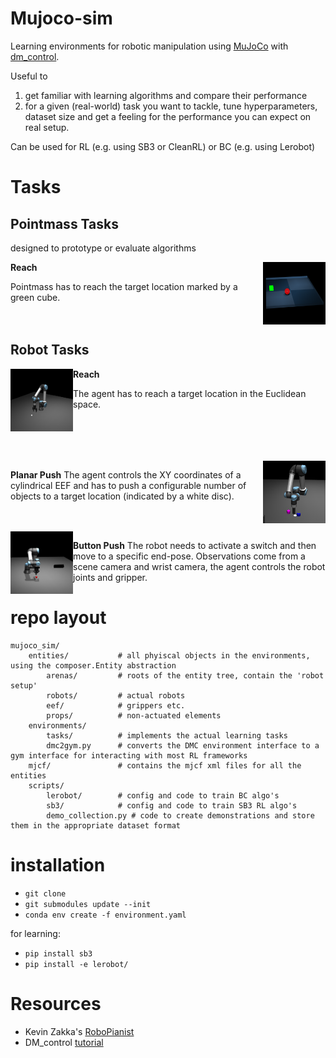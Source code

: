 # Mujoco-sim
Learning environments for robotic manipulation using [MuJoCo](https://mujoco.readthedocs.io/en/stable/overview.html) with  [dm_control](https://github.com/google-deepmind/dm_control).

Useful to
1) get familiar with learning algorithms and compare their performance
2) for a given (real-world) task you want to tackle, tune hyperparameters, dataset size and get a feeling for the performance you can expect on real setup.

Can be used for RL (e.g. using SB3 or CleanRL) or BC (e.g. using Lerobot)

# Tasks
## Pointmass Tasks
designed to prototype or evaluate algorithms


<img align="right" width="100" height="100" src="doc/pointmass-reach.png">

**Reach**

Pointmass has to reach the target location marked by a green cube.
<br>
<br>
<br>


## Robot Tasks

<img align="left" width="100" height="100" src="doc/robot-reach.png">

**Reach**

The agent has to reach a target location in the Euclidean space.

<br>
<br>
<br>
<br>

<img align="right" width="100" height="100" src="doc/robot-planar-push.png">

**Planar Push**
The agent controls the XY coordinates of a cylindrical EEF and has to push a configurable number of objects to a target location (indicated by a white disc).

<br>
<br>
<img align="left" width="100" height="100" src="doc/robot-button-push.png">

**Button Push**
The robot needs to activate a switch and then move to a specific end-pose. Observations come from a scene camera and wrist camera, the agent controls the robot joints and gripper.







# repo layout

```
mujoco_sim/
    entities/           # all phyiscal objects in the environments, using the composer.Entity abstraction
        arenas/         # roots of the entity tree, contain the 'robot setup'
        robots/         # actual robots
        eef/            # grippers etc.
        props/          # non-actuated elements
    environments/
        tasks/          # implements the actual learning tasks
        dmc2gym.py      # converts the DMC environment interface to a gym interface for interacting with most RL frameworks
    mjcf/               # contains the mjcf xml files for all the entities
    scripts/
        lerobot/        # config and code to train BC algo's
        sb3/            # config and code to train SB3 RL algo's
        demo_collection.py # code to create demonstrations and store them in the appropriate dataset format
```
# installation

- `git clone`
- `git submodules update --init`
- `conda env create -f environment.yaml`

for learning:
- `pip install sb3`
- `pip install -e lerobot/`


# Resources
- Kevin Zakka's [RoboPianist](https://kzakka.com/robopianist/)
- DM_control [tutorial](https://arxiv.org/pdf/2006.12983#page=14.38)